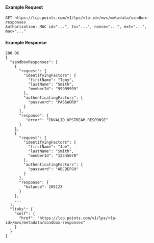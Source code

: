 #### Example Request

    GET https://lcp.points.com/v1/lps/<lp-id>/mvs/metadata/sandbox-responses
    Authorization: MAC id="...", ts="...", nonce="...", ext="...", mac="..."

#### Example Response

    200 OK
    {
      "sandboxResponses": [
        {
          "request": {
            "identifyingFactors": {
              "firstName": "Tony",
              "lastName": "Smith",
              "memberId": "99999999"
            },
            "authenticatingFactors": {
              "password": "PASSWORD"
            }
          },
          "response": {
             "error": "INVALID_UPSTREAM_RESPONSE"
          }
        },
        {
          "request": {
            "identifyingFactors": {
              "firstName": "Joe",
              "lastName": "Smith",
              "memberId": "12345678"
            },
            "authenticatingFactors": {
              "password": "ABCDEFGH"
            }
          },
          "response": {
            "balance": 205123
          }
        },
        ...
      ],
      "links": {
        "self": {
          "href": "https://lcp.points.com/v1/lps/<lp-id>/mvs/metadata/sandbox-responses"
        }
      }
    }

